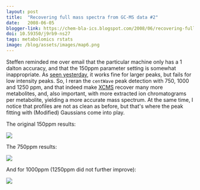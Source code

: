 ```yaml
---
layout: post
title:  "Recovering full mass spectra from GC-MS data #2"
date:   2008-06-05
blogger-link: https://chem-bla-ics.blogspot.com/2008/06/recovering-full-mass-spectra-from-gc-ms_05.html
doi: 10.59350/j9rb9-ns27
tags: metabolomics rstats
image: /blog/assets/images/map6.png
---
```


Steffen reminded me over email that the particular machine only has a 1 dalton accuracy, and that the 150ppm
parameter setting is somewhat inappropriate. As [seen yesterday](http://chem-bla-ics.blogspot.com/2008/06/recovering-full-mass-spectra-from-gc-ms.html),
it works fine for larger peaks, but fails for low intensity peaks. So, I reran the `centWave` peak detection with 750, 1000 and 1250 ppm,
and that indeed make [XCMS](http://masspec.scripps.edu/xcms/xcms.php) recover many more metabolites, and, also important, with more
extracted ion chromatograms per metabolite, yielding a more accurate mass spectrum. At the same time, I notice that profiles are not
as clean as before, but that's where the peak fitting with (Modified) Gaussians come into play.

The original 150ppm results:

![](/blog/assets/images/ionChromPlot4.png)

The 750ppm results:

![](/blog/assets/images/map5.png)

And for 1000ppm (1250ppm did not further improve):

![](/blog/assets/images/map6.png)
